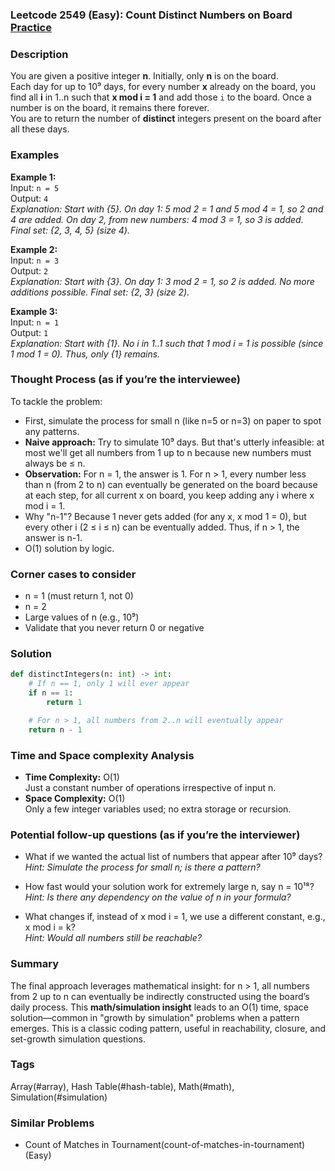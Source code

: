 ### Leetcode 2549 (Easy): Count Distinct Numbers on Board [Practice](https://leetcode.com/problems/count-distinct-numbers-on-board)

### Description  
You are given a positive integer **n**. Initially, only **n** is on the board.  
Each day for up to 10⁹ days, for every number **x** already on the board, you find all **i** in 1..n such that **x mod i = 1** and add those `i` to the board. Once a number is on the board, it remains there forever.  
You are to return the number of **distinct** integers present on the board after all these days.

### Examples  

**Example 1:**  
Input: `n = 5`  
Output: `4`  
*Explanation: Start with {5}. On day 1: 5 mod 2 = 1 and 5 mod 4 = 1, so 2 and 4 are added. On day 2, from new numbers: 4 mod 3 = 1, so 3 is added. Final set: {2, 3, 4, 5} (size 4).*

**Example 2:**  
Input: `n = 3`  
Output: `2`  
*Explanation: Start with {3}. On day 1: 3 mod 2 = 1, so 2 is added. No more additions possible. Final set: {2, 3} (size 2).*

**Example 3:**  
Input: `n = 1`  
Output: `1`  
*Explanation: Start with {1}. No i in 1..1 such that 1 mod i = 1 is possible (since 1 mod 1 = 0). Thus, only {1} remains.*

### Thought Process (as if you’re the interviewee)  
To tackle the problem:
- First, simulate the process for small n (like n=5 or n=3) on paper to spot any patterns.
- **Naive approach:** Try to simulate 10⁹ days. But that's utterly infeasible: at most we'll get all numbers from 1 up to n because new numbers must always be ≤ n.
- **Observation:** For n = 1, the answer is 1. For n > 1, every number less than n (from 2 to n) can eventually be generated on the board because at each step, for all current x on board, you keep adding any i where x mod i = 1.
- Why "n-1"? Because 1 never gets added (for any x, x mod 1 = 0), but every other i (2 ≤ i ≤ n) can be eventually added. Thus, if n > 1, the answer is n-1.
- O(1) solution by logic.

### Corner cases to consider  
- n = 1 (must return 1, not 0)
- n = 2
- Large values of n (e.g., 10⁹)
- Validate that you never return 0 or negative

### Solution

```python
def distinctIntegers(n: int) -> int:
    # If n == 1, only 1 will ever appear
    if n == 1:
        return 1

    # For n > 1, all numbers from 2..n will eventually appear
    return n - 1
```

### Time and Space complexity Analysis  

- **Time Complexity:** O(1)  
  Just a constant number of operations irrespective of input n.
- **Space Complexity:** O(1)  
  Only a few integer variables used; no extra storage or recursion.

### Potential follow-up questions (as if you’re the interviewer)  

- What if we wanted the actual list of numbers that appear after 10⁹ days?
  *Hint: Simulate the process for small n; is there a pattern?*

- How fast would your solution work for extremely large n, say n = 10¹⁸?  
  *Hint: Is there any dependency on the value of n in your formula?*

- What changes if, instead of x mod i = 1, we use a different constant, e.g., x mod i = k?  
  *Hint: Would all numbers still be reachable?*

### Summary
The final approach leverages mathematical insight: for n > 1, all numbers from 2 up to n can eventually be indirectly constructed using the board’s daily process. This **math/simulation insight** leads to an O(1) time, space solution—common in "growth by simulation" problems when a pattern emerges. This is a classic coding pattern, useful in reachability, closure, and set-growth simulation questions.

### Tags
Array(#array), Hash Table(#hash-table), Math(#math), Simulation(#simulation)

### Similar Problems
- Count of Matches in Tournament(count-of-matches-in-tournament) (Easy)